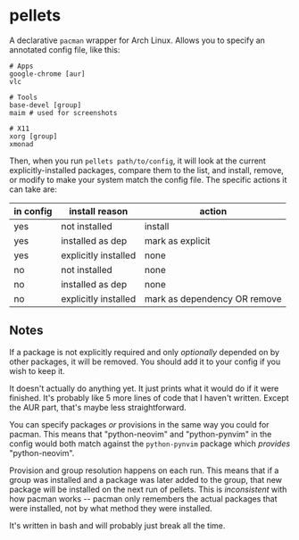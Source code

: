 # pellets

A declarative `pacman` wrapper for Arch Linux. Allows you to specify an
annotated config file, like this:

```
# Apps
google-chrome [aur]
vlc

# Tools
base-devel [group]
maim # used for screenshots

# X11
xorg [group]
xmonad
```

Then, when you run `pellets path/to/config`, it will look at the current
explicitly-installed packages, compare them to the list, and install, remove, or
modify to make your system match the config file. The specific actions it can
take are:

| in config | install reason       | action                       |
|-----------|----------------------|------------------------------|
| yes       | not installed        | install                      |
| yes       | installed as dep     | mark as explicit             |
| yes       | explicitly installed | none                         |
| no        | not installed        | none                         |
| no        | installed as dep     | none                         |
| no        | explicitly installed | mark as dependency OR remove |

## Notes

If a package is not explicitly required and only *optionally* depended on by
other packages, it will be removed. You should add it to your config if you wish
to keep it.

It doesn't actually do anything yet. It just prints what it would do if it were
finished. It's probably like 5 more lines of code that I haven't written. Except
the AUR part, that's maybe less straightforward.

You can specify packages *or* provisions in the same way you could for pacman.
This means that "python-neovim" and "python-pynvim" in the config would both
match against the `python-pynvim` package which *provides* "python-neovim".

Provision and group resolution happens on each run. This means that if a group
was installed and a package was later added to the group, that new package will
be installed on the next run of pellets. This is *inconsistent* with how pacman
works -- pacman only remembers the actual packages that were installed, not by
what method they were installed.

It's written in bash and will probably just break all the time.
